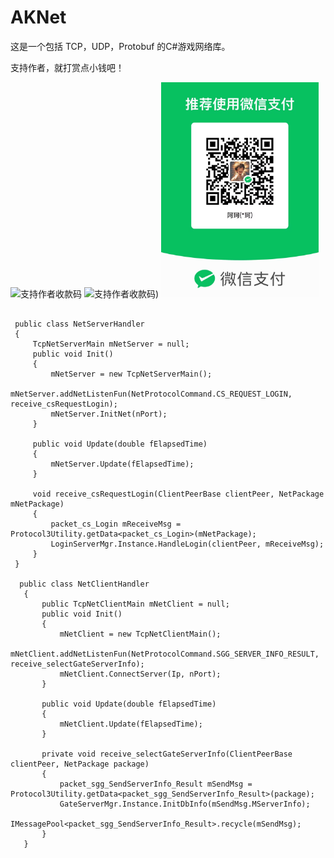 # AKNet
这是一个包括 TCP，UDP，Protobuf 的C#游戏网络库。

支持作者，就打赏点小钱吧！
<!--[收款码](https://github.com/825126369/XKNet/blob/main/Image/%E6%94%AF%E6%8C%81%E4%BD%9C%E8%80%85%E6%94%B6%E6%AC%BE%E7%A0%81.jpg)-->
![支持作者收款码]([https://github.com/825126369/AKNet/blob/main/Image/shoukuan.jpg])
![支持作者收款码]([./Image/shoukuan.jpg))
<img src="https://github.com/825126369/AKNet/blob/main/Image/shoukuan.jpg" alt="description" width="50%" />

```Example:

 public class NetServerHandler
 {
     TcpNetServerMain mNetServer = null;
     public void Init()
     {
         mNetServer = new TcpNetServerMain();
         mNetServer.addNetListenFun(NetProtocolCommand.CS_REQUEST_LOGIN, receive_csRequestLogin);
         mNetServer.InitNet(nPort);
     }

     public void Update(double fElapsedTime)
     {
         mNetServer.Update(fElapsedTime);
     }

     void receive_csRequestLogin(ClientPeerBase clientPeer, NetPackage mNetPackage)
     {
         packet_cs_Login mReceiveMsg = Protocol3Utility.getData<packet_cs_Login>(mNetPackage);
         LoginServerMgr.Instance.HandleLogin(clientPeer, mReceiveMsg);
     }
 }

  public class NetClientHandler
   {
       public TcpNetClientMain mNetClient = null;
       public void Init()
       {
           mNetClient = new TcpNetClientMain();
           mNetClient.addNetListenFun(NetProtocolCommand.SGG_SERVER_INFO_RESULT, receive_selectGateServerInfo);
           mNetClient.ConnectServer(Ip, nPort);
       }

       public void Update(double fElapsedTime)
       {
           mNetClient.Update(fElapsedTime);
       }

       private void receive_selectGateServerInfo(ClientPeerBase clientPeer, NetPackage package)
       {
           packet_sgg_SendServerInfo_Result mSendMsg = Protocol3Utility.getData<packet_sgg_SendServerInfo_Result>(package);
           GateServerMgr.Instance.InitDbInfo(mSendMsg.MServerInfo);
           IMessagePool<packet_sgg_SendServerInfo_Result>.recycle(mSendMsg);
       }
   }
```
